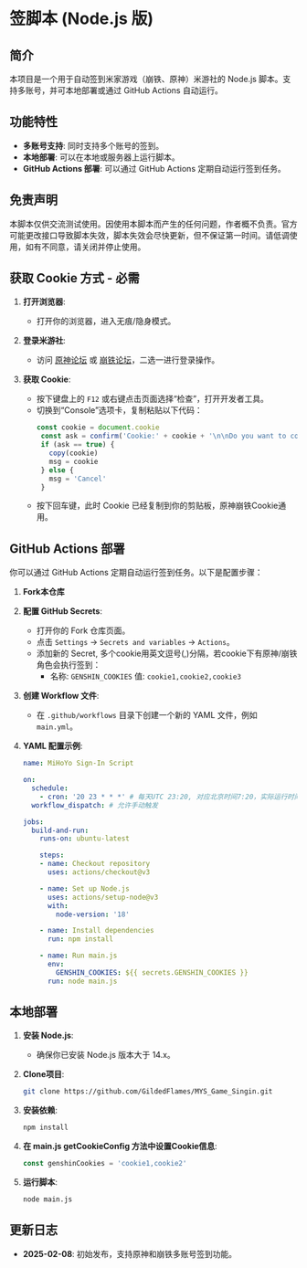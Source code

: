 # 签脚本 (Node.js 版)

## 简介
本项目是一个用于自动签到米家游戏（崩铁、原神）米游社的 Node.js 脚本。支持多账号，并可本地部署或通过 GitHub Actions 自动运行。

## 功能特性
- **多账号支持**: 同时支持多个账号的签到。
- **本地部署**: 可以在本地或服务器上运行脚本。
- **GitHub Actions 部署**: 可以通过 GitHub Actions 定期自动运行签到任务。

## 免责声明
本脚本仅供交流测试使用。因使用本脚本而产生的任何问题，作者概不负责。官方可能更改接口导致脚本失效，脚本失效会尽快更新，但不保证第一时间。请低调使用，如有不同意，请关闭并停止使用。

## 获取 Cookie 方式 - 必需

1. **打开浏览器**:
   - 打开你的浏览器，进入无痕/隐身模式。
   
2. **登录米游社**:
   - 访问 [原神论坛](http://bbs.mihoyo.com/ys) 或 [崩铁论坛](http://bbs.mihoyo.com/sr)，二选一进行登录操作。
   
3. **获取 Cookie**:
   - 按下键盘上的 `F12` 或右键点击页面选择“检查”，打开开发者工具。
   - 切换到“Console”选项卡，复制粘贴以下代码：
     ```js
     const cookie = document.cookie
      const ask = confirm('Cookie:' + cookie + '\n\nDo you want to copy the cookie to the clipboard?')
      if (ask == true) {
        copy(cookie)
        msg = cookie
      } else {
        msg = 'Cancel'
      }
     ```
   - 按下回车键，此时 Cookie 已经复制到你的剪贴板，原神崩铁Cookie通用。



## GitHub Actions 部署

你可以通过 GitHub Actions 定期自动运行签到任务。以下是配置步骤：

1. **Fork本仓库**

2. **配置 GitHub Secrets**:
   - 打开你的 Fork 仓库页面。
   - 点击 `Settings` -> `Secrets and variables` -> `Actions`。
   - 添加新的 Secret, 多个cookie用英文逗号(,)分隔，若cookie下有原神/崩铁角色会执行签到：
     - 名称: `GENSHIN_COOKIES`
       值: `cookie1,cookie2,cookie3`

3. **创建 Workflow 文件**:
   - 在 `.github/workflows` 目录下创建一个新的 YAML 文件，例如 `main.yml`。

4. **YAML 配置示例**:

   ```yaml
   name: MiHoYo Sign-In Script

   on:
     schedule:
       - cron: '20 23 * * *' # 每天UTC 23:20, 对应北京时间7:20，实际运行时间有偏差。
     workflow_dispatch: # 允许手动触发

   jobs:
     build-and-run:
       runs-on: ubuntu-latest

       steps:
       - name: Checkout repository
         uses: actions/checkout@v3

       - name: Set up Node.js
         uses: actions/setup-node@v3
         with:
           node-version: '18'

       - name: Install dependencies
         run: npm install

       - name: Run main.js
         env:
           GENSHIN_COOKIES: ${{ secrets.GENSHIN_COOKIES }}
         run: node main.js
   ```

## 本地部署

1. **安装 Node.js**:
   - 确保你已安装 Node.js 版本大于 14.x。
   
2. **Clone项目**:
   ```sh
   git clone https://github.com/GildedFlames/MYS_Game_Singin.git
   ```
   
3. **安装依赖**:
   ```sh
   npm install
   ```

4. **在 main.js getCookieConfig 方法中设置Cookie信息**:
     ```js
     const genshinCookies = 'cookie1,cookie2'
     ```

5. **运行脚本**:
   ```sh
   node main.js
   ```

## 更新日志

- **2025-02-08**: 初始发布，支持原神和崩铁多账号签到功能。
